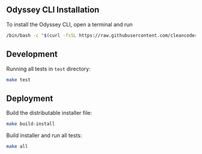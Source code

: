 ## Odyssey CLI Installation

To install the Odyssey CLI, open a terminal and run

```bash
/bin/bash -c "$(curl -fsSL https://raw.githubusercontent.com/cleancoders/odyssey-cli-install/refs/heads/master/install.sh)"
```

## Development

Running all tests in `test` directory: 

```bash 
make test
```

## Deployment 

Build the distributable installer file: 

```bash
make build-install
```

Build installer and run all tests: 

```bash
make all
```